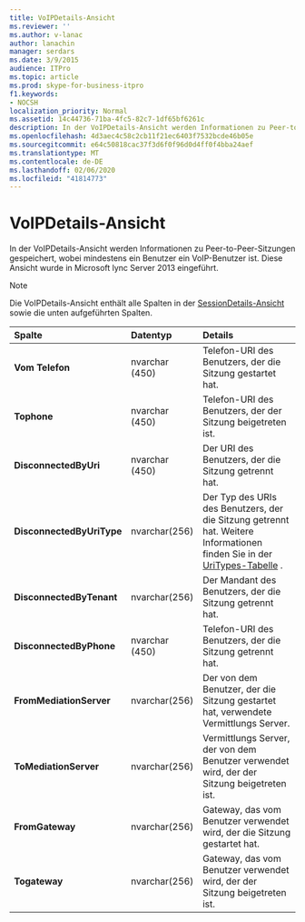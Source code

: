 ```yaml
---
title: VoIPDetails-Ansicht
ms.reviewer: ''
ms.author: v-lanac
author: lanachin
manager: serdars
ms.date: 3/9/2015
audience: ITPro
ms.topic: article
ms.prod: skype-for-business-itpro
f1.keywords:
- NOCSH
localization_priority: Normal
ms.assetid: 14c44736-71ba-4fc5-82c7-1df65bf6261c
description: In der VoIPDetails-Ansicht werden Informationen zu Peer-to-Peer-Sitzungen gespeichert, wobei mindestens ein Benutzer ein VoIP-Benutzer ist. Diese Ansicht wurde in Microsoft lync Server 2013 eingeführt.
ms.openlocfilehash: 4d3aec4c58c2cb11f21ec6403f7532bcde46b05e
ms.sourcegitcommit: e64c50818cac37f3d6f0f96d0d4ff0f4bba24aef
ms.translationtype: MT
ms.contentlocale: de-DE
ms.lasthandoff: 02/06/2020
ms.locfileid: "41814773"
---
```

# <a name="voipdetails-view"></a>VoIPDetails-Ansicht
 
In der VoIPDetails-Ansicht werden Informationen zu Peer-to-Peer-Sitzungen gespeichert, wobei mindestens ein Benutzer ein VoIP-Benutzer ist. Diese Ansicht wurde in Microsoft lync Server 2013 eingeführt.
  
> [!NOTE]
> Die VoIPDetails-Ansicht enthält alle Spalten in der [SessionDetails-Ansicht](sessiondetails-0.md) sowie die unten aufgeführten Spalten.
  
|**Spalte**|**Datentyp**|**Details**|
|:-----|:-----|:-----|
|**Vom Telefon** <br/> |nvarchar (450)  <br/> |Telefon-URI des Benutzers, der die Sitzung gestartet hat.  <br/> |
|**Tophone** <br/> |nvarchar (450)  <br/> |Telefon-URI des Benutzers, der der Sitzung beigetreten ist.  <br/> |
|**DisconnectedByUri** <br/> |nvarchar (450)  <br/> |Der URI des Benutzers, der die Sitzung getrennt hat.  <br/> |
|**DisconnectedByUriType** <br/> |nvarchar(256)  <br/> |Der Typ des URIs des Benutzers, der die Sitzung getrennt hat. Weitere Informationen finden Sie in der [UriTypes-Tabelle](uritypes.md) . <br/> |
|**DisconnectedByTenant** <br/> |nvarchar(256)  <br/> |Der Mandant des Benutzers, der die Sitzung getrennt hat.  <br/> |
|**DisconnectedByPhone** <br/> |nvarchar (450)  <br/> |Telefon-URI des Benutzers, der die Sitzung getrennt hat.  <br/> |
|**FromMediationServer** <br/> |nvarchar(256)  <br/> |Der von dem Benutzer, der die Sitzung gestartet hat, verwendete Vermittlungs Server.  <br/> |
|**ToMediationServer** <br/> |nvarchar(256)  <br/> |Vermittlungs Server, der von dem Benutzer verwendet wird, der der Sitzung beigetreten ist.  <br/> |
|**FromGateway** <br/> |nvarchar(256)  <br/> |Gateway, das vom Benutzer verwendet wird, der die Sitzung gestartet hat.  <br/> |
|**Togateway** <br/> |nvarchar(256)  <br/> |Gateway, das vom Benutzer verwendet wird, der der Sitzung beigetreten ist.  <br/> |
   

